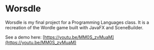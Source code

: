 # Worsdle
Worsdle is my final project for a Programming Languages class. It is a recreation of the Wordle game built with JavaFX and SceneBuilder.

See a demo here: [https://youtu.be/MM0S_zvMuaM](https://youtu.be/MM0S_zvMuaM)
